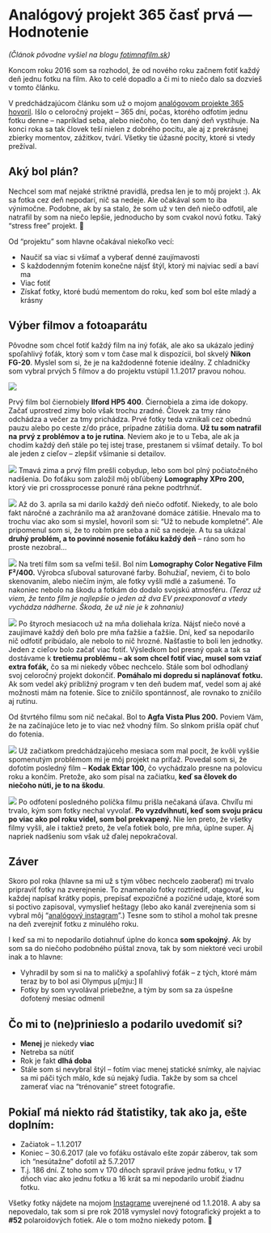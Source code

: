 

# Analógový projekt 365 časť prvá — Hodnotenie

*(Článok pôvodne vyšiel na blogu [fotimnafilm.sk](https://fotimnafilm.sk))*

Koncom roku 2016 som sa rozhodol,  že od nového roku začnem fotiť každý deň jednu fotku na film. Ako to celé dopadlo a či mi to niečo dalo sa dozvieš v tomto článku.

V predchádzajúcom článku som už o mojom [analógovom projekte 365 hovoril](http://web.archive.org/web/20210121142602/https://fotimnafilm.sk/analogovy-projekt-365/). Išlo o celoročný projekt – 365 dní, počas, ktorého odfotím jednu fotku denne – napríklad seba, alebo niečoho, čo ten daný deň vystihuje. Na konci roka sa tak človek teší nielen z dobrého pocitu, ale aj z prekrásnej zbierky momentov, zážitkov, tvárí. Všetky tie úžasné pocity, ktoré si vtedy prežíval.

## Aký bol plán?

Nechcel som mať nejaké striktné pravidlá, predsa len je to môj projekt :). Ak sa fotka cez deň nepodarí, nič sa nedeje. Ale očakával som to iba výnimočne. Podobne, ak by sa stalo, že som už v ten deň niečo odfotil, ale natrafil by som na niečo lepšie, jednoducho by som cvakol novú fotku. Taký “stress free” projekt. 🙂

Od “projektu” som hlavne očakával niekoľko vecí:

-   Naučiť sa viac si všímať a vyberať denné zaujímavosti
-   S každodenným fotením konečne nájsť štýl, ktorý mi najviac sedí a baví ma
-   Viac fotiť
-   Získať fotky, ktoré budú mementom do roku, keď som bol ešte mladý a krásny

## Výber filmov a fotoaparátu

Pôvodne som chcel fotiť každý film na iný foťák, ale ako sa ukázalo jediný spoľahlivý foťák, ktorý som v tom čase mal k dispozícii, bol skvelý **Nikon FG-20**. Myslel som si, že je na každodenné fotenie ideálny. Z chladničky som vybral prvých 5 filmov a do projektu vstúpil 1.1.2017 pravou nohou.

![](https://fotimnafilm.sk/wp-content/uploads/2018/12/1-projekt-365-mato-peto-fotim-na-film-sk.jpg)

Prvý film bol čiernobiely **Ilford HP5 400**. Čiernobiela a zima ide dokopy. Začať uprostred zimy bolo však trochu zradné. Človek za tmy ráno odchádza a večer za tmy prichádza. Prvé fotky teda vznikali cez obednú pauzu alebo po ceste z/do práce, prípadne zátišia doma. **Už tu som natrafil na** **prvý z problémov a to je rutina**. Neviem ako je to u Teba, ale ak ja chodím každý deň stále po tej istej trase, prestanem si všímať detaily. To bol ale jeden z cieľov – zlepšiť všímanie si detailov.

![](https://fotimnafilm.sk/wp-content/uploads/2018/12/2-projekt-365-mato-peto-fotim-na-film-sk.jpg)
Tmavá zima a prvý film prešli cobydup, lebo som bol plný počiatočného nadšenia. Do foťáku som založil môj obľúbený **Lomography XPro 200,** ktorý vie pri crossprocesse ponuré rána pekne podtrhnúť.

![](https://fotimnafilm.sk/wp-content/uploads/2018/12/4-projekt-365-mato-peto-fotim-na-film-sk.jpg)
Až do 3. apríla sa mi darilo každý deň niečo odfotiť. Niekedy, to ale bolo fakt náročné a zachránilo ma až aranžované domáce zátišie. Hnevalo ma to trochu viac ako som si myslel, hovoril som si: “Už to nebude kompletné”. Ale pripomenul som si, že to robím pre seba a nič sa nedeje. A tu sa ukázal **druhý problém, a to povinné nosenie foťáku každý deň** – ráno som ho proste nezobral…

![](https://fotimnafilm.sk/wp-content/uploads/2018/12/5-projekt-365-mato-peto-fotim-na-film-sk.jpg)
Na tretí film som sa veľmi tešil. Bol ním **Lomography Color Negative Film F²/400.** Výrobca sľuboval saturované farby. Bohužiaľ, neviem, či to bolo skenovaním, alebo niečím iným, ale fotky vyšli mdlé a zašumené. To nakoniec nebolo na škodu a fotkám do dodalo svojskú atmosféru. _(Teraz už viem, že tento film je najlepšie o jeden až dva EV preexponovať a vtedy vychádza nádherne. Škoda, že už nie je k zohnaniu)_

![](https://fotimnafilm.sk/wp-content/uploads/2018/12/6-projekt-365-mato-peto-fotim-na-film-sk.jpg)
Po štyroch mesiacoch už na mňa doliehala kríza. Nájsť niečo nové a zaujímavé každý deň bolo pre mňa ťažšie a ťažšie. Dní, keď sa nepodarilo nič odfotiť pribúdalo, ale nebolo to nič hrozné. Našťastie to boli len jednotky. Jeden z cieľov bolo začať viac fotiť. Výsledkom bol presný opak a tak sa dostávame k **tretiemu problému – ak som chcel fotiť viac, musel som vziať extra foťák,** čo sa mi niekedy vôbec nechcelo. Stále som bol odhodlaný svoj celoročný projekt dokončiť. **Pomáhalo mi dopredu si naplánovať fotku.** Ak som vedel aký približný program v ten deň budem mať, vedel som aj aké možnosti mám na fotenie. Síce to zničilo spontánnosť, ale rovnako to zničilo aj rutinu.

Od štvrtého filmu som nič nečakal. Bol to **Agfa Vista Plus 200.** Poviem Vám, že na začínajúce leto je to viac než vhodný film. So slnkom prišla opäť chuť do fotenia.

![](https://fotimnafilm.sk/wp-content/uploads/2018/12/7-projekt-365-mato-peto-fotim-na-film-sk.jpg)
Už začiatkom predchádzajúceho mesiaca som mal pocit, že kvôli vyššie spomenutým problémom mi je môj projekt na príťaž. Povedal som si, že dofotím posledný film – **Kodak Ektar 100**, čo vychádzalo presne na polovicu roku a končím. Pretože, ako som písal na začiatku, **keď sa človek do niečoho núti, je to na škodu**.

![](https://fotimnafilm.sk/wp-content/uploads/2018/12/8-projekt-365-mato-peto-fotim-na-film-sk.jpg)
Po odfotení posledného políčka filmu prišla nečakaná úľava. Chvíľu mi trvalo, kým som fotky nechal vyvolať. **Po vyzdvihnutí, keď som svoju prácu po viac ako pol roku videl, som bol prekvapený.** Nie len preto, že všetky filmy vyšli, ale i taktiež preto, že veľa fotiek bolo, pre mňa, úplne super. Aj napriek nadšeniu som však už ďalej nepokračoval.

## Záver

Skoro pol roka (hlavne sa mi už s tým vôbec nechcelo zaoberať) mi trvalo pripraviť fotky na zverejnenie. To znamenalo fotky roztriediť, otagovať, ku každej napísať krátky popis, prepísať expozičné a pozičné udaje, ktoré som si poctivo zapisoval, vymyslieť heštagy (lebo ako kanál zverejnenia som si vybral môj “[analógový instagram](https://www.instagram.com/matoanalogpeto/)”.) Tesne som to stihol a mohol tak presne na deň zverejniť fotku z minulého roku.

I keď sa mi to nepodarilo dotiahnuť úplne do konca **som spokojný**. Ak by som sa do niečoho podobného púštal znova, tak by som niektoré veci urobil inak a to hlavne:

-   Vyhradil by som si na to maličký a spoľahlivý foťák – z tých, ktoré mám teraz by to bol asi Olympus µ[mju:] II
-   Fotky by som vyvolával priebežne, a tým by som sa za úspešne dofotený mesiac odmenil

## Čo mi to (ne)prinieslo a podarilo uvedomiť si?

-   **Menej** je niekedy **viac**
-   Netreba sa nútiť
-   Rok je fakt **dlhá doba**
-   Stále som si nevybral štýl – fotím viac menej statické snímky, ale najviac sa mi páči tých málo, kde sú nejaký ľudia. Takže by som sa chcel zamerať viac na “trénovanie” street fotografie.

## Pokiaľ má niekto rád štatistiky, tak ako ja, ešte doplním:

-   Začiatok – 1.1.2017
-   Koniec – 30.6.2017 (ale vo foťáku ostávalo ešte zopár záberov, tak som ich “nesútažne” dofotil až 5.7.2017
-   T.j. 186 dní. Z toho som v 170 dňoch spravil práve jednu fotku, v 17 dňoch viac ako jednu fotku a 16 krát sa mi nepodarilo urobiť žiadnu fotku.

Všetky fotky nájdete na mojom [Instagrame](https://www.instagram.com/matoanalogpeto/) uverejnené od 1.1.2018. A aby sa nepovedalo, tak som si pre rok 2018 vymyslel nový fotografický projekt a to **#52** polaroidových fotiek. Ale o tom možno niekedy potom. 🙂
